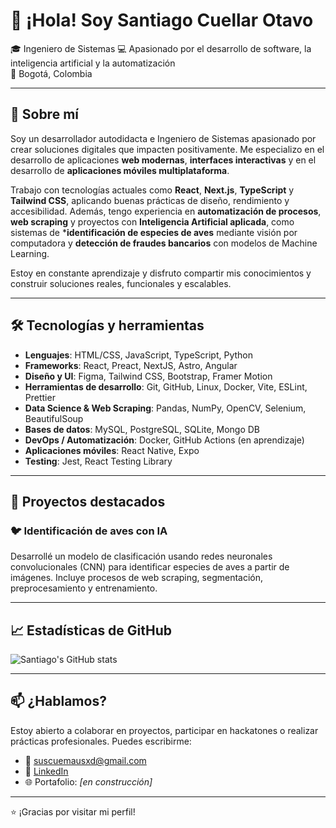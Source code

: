 # 👋 ¡Hola! Soy Santiago Cuellar Otavo

🎓 Ingeniero de Sistemas 
💻 Apasionado por el desarrollo de software, la inteligencia artificial y la automatización  
📍 Bogotá, Colombia  

---

## 🚀 Sobre mí

Soy un desarrollador autodidacta e Ingeniero de Sistemas apasionado por crear soluciones digitales que impacten positivamente. Me especializo en el desarrollo de aplicaciones **web modernas**, **interfaces interactivas** y en el desarrollo de **aplicaciones móviles multiplataforma**.

Trabajo con tecnologías actuales como **React**, **Next.js**, **TypeScript** y **Tailwind CSS**, aplicando buenas prácticas de diseño, rendimiento y accesibilidad.
Además, tengo experiencia en **automatización de procesos**, **web scraping** y proyectos con **Inteligencia Artificial aplicada**, como sistemas de ***identificación de especies de aves** mediante visión por computadora y **detección de fraudes bancarios** con modelos de Machine Learning.

Estoy en constante aprendizaje y disfruto compartir mis conocimientos y construir soluciones reales, funcionales y escalables.

---

## 🛠️ Tecnologías y herramientas

- **Lenguajes**: HTML/CSS, JavaScript, TypeScript, Python
- **Frameworks**: React, Preact, NextJS, Astro, Angular
- **Diseño y UI**: Figma, Tailwind CSS, Bootstrap, Framer Motion 
- **Herramientas de desarrollo**: Git, GitHub, Linux, Docker, Vite, ESLint, Prettier
- **Data Science & Web Scraping**: Pandas, NumPy, OpenCV, Selenium, BeautifulSoup 
- **Bases de datos**: MySQL, PostgreSQL, SQLite, Mongo DB
- **DevOps / Automatización**: Docker, GitHub Actions (en aprendizaje)
- **Aplicaciones móviles**: React Native, Expo  
- **Testing**: Jest, React Testing Library 

---

## 📌 Proyectos destacados

### 🐦 Identificación de aves con IA
Desarrollé un modelo de clasificación usando redes neuronales convolucionales (CNN) para identificar especies de aves a partir de imágenes. Incluye procesos de web scraping, segmentación, preprocesamiento y entrenamiento.

---

## 📈 Estadísticas de GitHub

![Santiago's GitHub stats](https://github-readme-stats.vercel.app/api?username=lunarchDev&show_icons=true&theme=radical)

---

## 📫 ¿Hablamos?

Estoy abierto a colaborar en proyectos, participar en hackatones o realizar prácticas profesionales. Puedes escribirme:

- 📧 suscuemausxd@gmail.com
- 💼 [LinkedIn](https://www.linkedin.com/in/lunarchdev)
- 🌐 Portafolio: *[en construcción]*

---

⭐ ¡Gracias por visitar mi perfil!  


<!--
**lunarchDev/lunarchDev** is a ✨ _special_ ✨ repository because its `README.md` (this file) appears on your GitHub profile.

Here are some ideas to get you started:

- 🔭 I’m currently working on ...
- 🌱 I’m currently learning ...
- 👯 I’m looking to collaborate on ...
- 🤔 I’m looking for help with ...
- 💬 Ask me about ...
- 📫 How to reach me: ...
- 😄 Pronouns: ...
- ⚡ Fun fact: ...
-->
